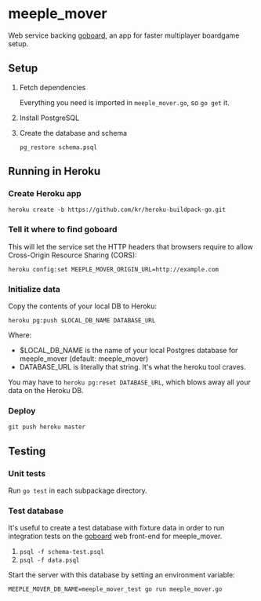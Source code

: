 meeple_mover
============

Web service backing [goboard](https://github.com/rkbodenner/goboard), an app for faster multiplayer boardgame setup.

## Setup

1. Fetch dependencies

    Everything you need is imported in `meeple_mover.go`, so `go get` it.

2. Install PostgreSQL

3. Create the database and schema

    `pg_restore schema.psql`

## Running in Heroku

### Create Heroku app
`heroku create -b https://github.com/kr/heroku-buildpack-go.git`

### Tell it where to find goboard
This will let the service set the HTTP headers that browsers require to allow Cross-Origin Resource Sharing (CORS):

`heroku config:set MEEPLE_MOVER_ORIGIN_URL=http://example.com`

### Initialize data
Copy the contents of your local DB to Heroku:

`heroku pg:push $LOCAL_DB_NAME DATABASE_URL`

Where:
* $LOCAL_DB_NAME is the name of your local Postgres database for meeple_mover (default: meeple_mover)
* DATABASE_URL is literally that string. It's what the heroku tool craves.

You may have to `heroku pg:reset DATABASE_URL`, which blows away all your data on the Heroku DB.

### Deploy
`git push heroku master`

## Testing
### Unit tests
Run `go test` in each subpackage directory.

### Test database
It's useful to create a test database with fixture data in order to run integration tests on the [goboard](https://github.com/rkbodenner/goboard) web front-end for meeple_mover.

1. `psql -f schema-test.psql`
2. `psql -f data.psql`

Start the server with this database by setting an environment variable:

`MEEPLE_MOVER_DB_NAME=meeple_mover_test go run meeple_mover.go`
